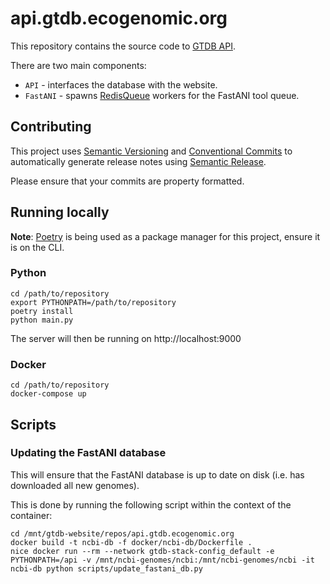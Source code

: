 # api.gtdb.ecogenomic.org

This repository contains the source code to [GTDB API](https://api.gtdb.ecogenomic.org/).

There are two main components:

* `API` - interfaces the database with the website.
* `FastANI` - spawns [RedisQueue](https://python-rq.org/) workers for the FastANI tool queue.

## Contributing

This project uses [Semantic Versioning](http://semver.org/) and [Conventional Commits](https://conventionalcommits.org/)
to automatically generate release notes using [Semantic Release](https://semantic-release.gitbook.io/semantic-release/).

Please ensure that your commits are property formatted.

## Running locally

__Note__: [Poetry](https://python-poetry.org/) is being used as a package manager for this project, ensure it is on the
CLI.

### Python

```shell
cd /path/to/repository
export PYTHONPATH=/path/to/repository
poetry install
python main.py
```

The server will then be running on http://localhost:9000

### Docker

```shell
cd /path/to/repository
docker-compose up
```

## Scripts

### Updating the FastANI database

This will ensure that the FastANI database is up to date on disk (i.e. has downloaded all new genomes).

This is done by running the following script within the context of the container:

```shell
cd /mnt/gtdb-website/repos/api.gtdb.ecogenomic.org
docker build -t ncbi-db -f docker/ncbi-db/Dockerfile .
nice docker run --rm --network gtdb-stack-config_default -e PYTHONPATH=/api -v /mnt/ncbi-genomes/ncbi:/mnt/ncbi-genomes/ncbi -it ncbi-db python scripts/update_fastani_db.py
```



